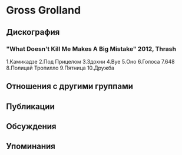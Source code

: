 # Gross Grolland



## Дискография

### "What Doesn't Kill Me Makes A Big Mistake" 2012, Thrash

1.Камикадзе
2.Под Прицелом
3.Здохни
4.Bye 
5.Оно
6.Голоса
7.648 
8.Полицай Тропилло
9.Пятница
10.Дружба


## Отношения с другими группами


## Публикации


## Обсуждения


## Упоминания

